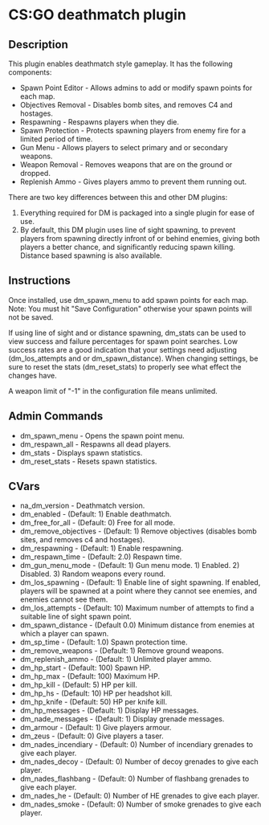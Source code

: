 CS:GO deathmatch plugin
=======================

Description
-----------

This plugin enables deathmatch style gameplay. It has the following components:
* Spawn Point Editor - Allows admins to add or modify spawn points for each map.
* Objectives Removal - Disables bomb sites, and removes C4 and hostages.
* Respawning - Respawns players when they die.
* Spawn Protection - Protects spawning players from enemy fire for a limited period of time.
* Gun Menu - Allows players to select primary and or secondary weapons.
* Weapon Removal - Removes weapons that are on the ground or dropped.
* Replenish Ammo - Gives players ammo to prevent them running out.

There are two key differences between this and other DM plugins:
1) Everything required for DM is packaged into a single plugin for ease of use.
2) By default, this DM plugin uses line of sight spawning, to prevent players from spawning directly infront of or behind enemies, giving both players a better chance, and significantly reducing spawn killing. Distance based spawning is also available.

Instructions
------------
Once installed, use dm_spawn_menu to add spawn points for each map.
Note: You must hit "Save Configuration" otherwise your spawn points will not be saved.

If using line of sight and or distance spawning, dm_stats can be used to view success and failure percentages for spawn point searches. Low success rates are a good indication that your settings need adjusting (dm_los_attempts and or dm_spawn_distance). When changing settings, be sure to reset the stats (dm_reset_stats) to properly see what effect the changes have.

A weapon limit of "-1" in the configuration file means unlimited.

Admin Commands
--------------
* dm_spawn_menu - Opens the spawn point menu.
* dm_respawn_all - Respawns all dead players.
* dm_stats - Displays spawn statistics.
* dm_reset_stats - Resets spawn statistics.

CVars
--------------------------------------------------
* na_dm_version - Deathmatch version.
* dm_enabled - (Default: 1) Enable deathmatch.
* dm_free_for_all - (Default: 0) Free for all mode.
* dm_remove_objectives - (Default: 1) Remove objectives (disables bomb sites, and removes c4 and hostages).
* dm_respawning - (Default: 1) Enable respawning.
* dm_respawn_time - (Default: 2.0) Respawn time.
* dm_gun_menu_mode - (Default: 1) Gun menu mode. 1) Enabled. 2) Disabled. 3) Random weapons every round.
* dm_los_spawning - (Default: 1) Enable line of sight spawning. If enabled, players will be spawned at a point where they cannot see enemies, and enemies cannot see them.
* dm_los_attempts - (Default: 10) Maximum number of attempts to find a suitable line of sight spawn point.
* dm_spawn_distance - (Default 0.0) Minimum distance from enemies at which a player can spawn.
* dm_sp_time - (Default: 1.0) Spawn protection time.
* dm_remove_weapons - (Default: 1) Remove ground weapons.
* dm_replenish_ammo - (Default: 1) Unlimited player ammo.
* dm_hp_start - (Default: 100) Spawn HP.
* dm_hp_max - (Default: 100) Maximum HP.
* dm_hp_kill - (Default: 5) HP per kill.
* dm_hp_hs - (Default: 10) HP per headshot kill.
* dm_hp_knife - (Default: 50) HP per knife kill.
* dm_hp_messages - (Default: 1) Display HP messages.
* dm_nade_messages - (Default: 1) Display grenade messages.
* dm_armour - (Default: 1) Give players armour.
* dm_zeus - (Default: 0) Give players a taser.
* dm_nades_incendiary - (Default: 0) Number of incendiary grenades to give each player.
* dm_nades_decoy - (Default: 0) Number of decoy grenades to give each player.
* dm_nades_flashbang - (Default: 0) Number of flashbang grenades to give each player.
* dm_nades_he - (Default: 0) Number of HE grenades to give each player.
* dm_nades_smoke - (Default: 0) Number of smoke grenades to give each player.

